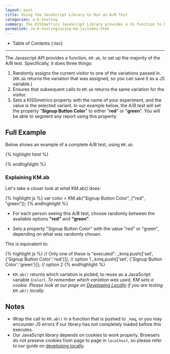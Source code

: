 ```yaml
---
layout: post
title: Using the JavaScript Library to Run an A/B Test
categories: a-b-testing
summary: The KISSmetrics JavaScript Library provides a JS function to help you set up the A/B test. It does the three things every A/B test needs, all in one fell swoop. However, it requires you to edit some JavaScript on your site, though. Read here for some examples.
permalink: /a-b-testing/using-km-js/index.html
---
```

* Table of Contents
{:toc}
* * *

The Javascript API provides a function, `KM.ab`, to set up the majority of the A/B test. Specifically, it does three things:

1. Randomly assigns the current visitor to one of the variations passed in. (`KM.ab` returns the variation that was assigned, so you can save it as a JS variable.)
2. Ensures that subsequent calls to `KM.ab` returns the same variation for the visitor.
3. Sets a KISSmetrics property with the name of your experiment, and the value is the selected variant. In our example below, the A/B test will set the property "**Signup Button Color**" to either "**red**" or "**green**". You will be able to segment any report using this property.

## Full Example

Below shows an example of a complete A/B test, using `KM.ab`:

{% highlight html %}
<!--
  Here is our signup button. Notice that it is hidden by
  setting the style to "display: none". Also notice that
  it is by default using the "green" image.
-->
<img src="/images/green.png" id="signup_button" style="display: none"/>

<script type="text/javascript">
  // If for some reason KISSmetrics doesn't load or there is an error we'll just show the default green button after 1.5s
  var abTimeout1 = setTimeout(function(){
    document.getElementById("signup_button").style.display = '';
  }, 1500);

  // Now we need to add some Javascript code to run our A/B test.
  // Using _kmq.push to call our setup function ensures that it is only called once KM is loaded.
  _kmq.push(function(){
    // Set up the experiment (this is the meat and potatoes)
    var color = KM.ab("Signup Button Color", ["red", "green"]);

    // Set the button color
    var button = document.getElementById("signup_button");
    button.src = "/images/"+color+".png"; // Set the button color
    button.style.display = ''; // Show the button

    // Clear the timeout, since this worked fine
    clearTimeout(abTimeout1);
  });

  // Record when someone clicks on the button
  _kmq.push(["trackClick", "signup_button", "Clicked Signup"])
</script>
{% endhighlight %}

### Explaining KM.ab

Let's take a closer look at what KM.ab() does:

{% highlight js %}
var color = KM.ab("Signup Button Color", ["red", "green"]);
{% endhighlight %}

* For each person seeing this A/B test, choose randomly between the available options **"red"** and **"green"**.

* Sets a property "Signup Button Color" with the value "red" or "green", depending on what was randomly chosen.

This is equivalent to:

{% highlight js %}
// Only one of these is "executed":
_kmq.push(['set', {'Signup Button Color':'red'}]);   // option 1
_kmq.push(['set', {'Signup Button Color':'green'}]); // option 2
{% endhighlight %}

* `KM.ab()` returns which variation is picked, to reuse as a JavaScript variable (`color`). *To remember which variation was used, KM sets a cookie. Please look at our page on [Developing Locally][local] if you are testing `KM.ab()` locally.*

## Notes

* Wrap the call to `KM.ab()` in a function that is pushed to `_kmq`, or you may encounter JS errors if our library has not completely loaded before this executes.
* Our JavaScript library depends on cookies to work properly. Browsers do not preseve cookies from page to page in `localhost`, so please refer to our guide on [developing locally][local].

[local]: /advanced/local-development